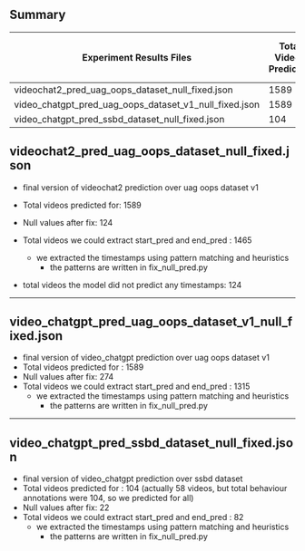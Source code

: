 ## Summary

| Experiment Results Files | Total Videos Predicted | Null Values After Fix | Videos with Extracted Timestamps |
|---------|-----------------------|----------------------|---------------------------------|
| videochat2_pred_uag_oops_dataset_null_fixed.json | 1589 | 124 | 1465 |
| video_chatgpt_pred_uag_oops_dataset_v1_null_fixed.json | 1589 | 274 | 1315 |
| video_chatgpt_pred_ssbd_dataset_null_fixed.json | 104 | 22 | 82 |

## videochat2_pred_uag_oops_dataset_null_fixed.json
* final version of videochat2 prediction over uag oops dataset v1
* Total videos predicted for: 1589
* Null values after fix: 124
* Total videos we could extract start_pred and end_pred : 1465
    * we extracted the timestamps using pattern matching and heuristics
        * the patterns are written in fix_null_pred.py
        
* total videos the model did not predict any timestamps: 124
---
## video_chatgpt_pred_uag_oops_dataset_v1_null_fixed.json
* final version of video_chatgpt prediction over uag oops dataset v1
* Total videos predicted for : 1589
* Null values after fix: 274
* Total videos we could extract start_pred and end_pred : 1315
    * we extracted the timestamps using pattern matching and heuristics
        * the patterns are written in fix_null_pred.py
---
## video_chatgpt_pred_ssbd_dataset_null_fixed.json
* final version of video_chatgpt prediction over ssbd dataset
* Total videos predicted for : 104 (actually 58 videos, but total behaviour annotations were 104, so we predicted for all)
* Null values after fix: 22
* Total videos we could extract start_pred and end_pred : 82
    * we extracted the timestamps using pattern matching and heuristics
        * the patterns are written in fix_null_pred.py